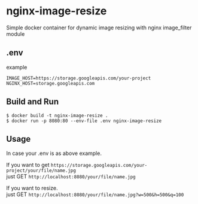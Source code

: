 # nginx-image-resize

Simple docker container for dynamic image resizing with nginx image_filter module

## .env

example

```.env
IMAGE_HOST=https://storage.googleapis.com/your-project
NGINX_HOST=storage.googleapis.com
```

## Build and Run

```
$ docker build -t nginx-image-resize .
$ docker run -p 8080:80 --env-file .env nginx-image-resize 
```

## Usage

In case your .env is as above example.

If you want to get `https://storage.googleapis.com/your-project/your/file/name.jpg`  
just GET `http://localhost:8080/your/file/name.jpg`

If you want to resize.  
just GET `http://localhost:8080/your/file/name.jpg?w=500&h=500&q=100`